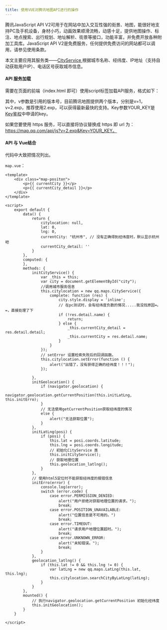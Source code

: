 ```yaml
---
title: 使用VUE对腾讯地图API进行的操作
---
```


腾讯JavaScript API V2可用于在网站中加入交互性强的街景、地图，能很好地支持PC及手机设备，身材小巧，动画效果顺滑流畅，动感十足，提供地图操作、标注、地点搜索、出行规划、地址解析、街景等接口，功能丰富，并免费开放各种附加工具库。JavaScript API V2是免费服务，任何提供免费访问的网站都可以调用，请参见使用条款。

本文主要应用其服务类——[CityService ](http://lbs.qq.com/javascript_v2/doc/cityservice.html)根据城市名称、经纬度、IP地址（支持自动获取用户IP）、电话区号获取城市信息。

#### API 服务加载

需要在页面的前端（index.html 即可）使用script标签加载API服务，格式如下：

其中，v参数是引用的版本号，目前腾讯地图提供两个版本，分别是v=1，v=2.exp，推荐使用2.exp，可以获得最新最快的支持。Key参数YOUR_KEY是[Key鉴权](http://lbs.qq.com/javascript_v2/guide-base.html#link-two)中申请的key。

如果您要使用 https 服务，可以直接将协议替换成 https 即 url 为：https://map.qq.com/api/js?v=2.exp&Key=YOUR_KEY。

#### API 与 Vue结合

代码中大致把情况列出。

`map.vue`：

```vue
<template>
    <div class="map-positon">
        <p>{{ currentCity }}</p>
        <p>{{ currentCity_detail }}</p>
    </div>
</template>

<script>
    export default {
        data() {
            return {
                citylocation: null,
                lat: 0,
                lng: 0,
                currentCity: "杭州市", // 没有正确得到经纬度时，默认显示杭州吧
                currentCity_detail: ''
            }
        },
        computed: {
        },
        methods: {
            initCityService() {
                var _this = this;
                var city = document.getElementById("city");
                //调用城市服务信息
                this.citylocation = new qq.maps.CityService({
                    complete: function (res) {
                        city.style.display = 'inline';
                        // 在pc测试时，会有经纬度负数的情况.....我没找原因=。=，直接处理了下
                        if (!res.detail.name) {
                            return;
                        } else {
                            _this.currentCity_detail = res.detail.detail;
                            _this.currentCity = res.detail.name;
                        }
                    }
                });
                // setError 设置检索失败后的回调函数。
                this.citylocation.setError(function () {
                    alert("出错了，没有获得正确的经纬度！！！");
                });

            },
            initGeolocation() {
                if (navigator.geolocation) {
                    navigator.geolocation.getCurrentPosition(this.initLatLng, this.initErro);
                }
                // 无法使用getCurrentPosition获取经纬度的情况
                else {
                    alert("无法获取位置");
                }
            },
            initLatLng(posi) {
                if (posi) {
                    this.lat = posi.coords.latitude;
                    this.lng = posi.coords.longitude;
                    // 初始化CityService 类
                    this.initCityService();
                    // 获取地理位置
                    this.geolocation_latlng();
                }
            },
            // 使用html5定位时不能获取经纬度的报错信息
            initErro(error) {
                console.log(error);
                switch (error.code) {
                    case error.PERMISSION_DENIED:
                        alert("用户拒绝对获取地理位置的请求。");
                        break;
                    case error.POSITION_UNAVAILABLE:
                        alert("位置信息是不可用的。")
                        break;
                    case error.TIMEOUT:
                        alert("请求用户地理位置超时。");
                        break;
                    case error.UNKNOWN_ERROR:
                        alert("未知错误。");
                        break;
                }
            },
            geolocation_latlng() {
                if (this.lat != 0 && this.lng != 0) {
                    var latLng = new qq.maps.LatLng(this.lat, this.lng);
                    this.citylocation.searchCityByLatLng(latLng);
                }
            }
        },
        mounted() {
            // 执行navigator.geolocation.getCurrentPosition 初始化经纬度
            this.initGeolocation();
        }
    }

</script>
```

